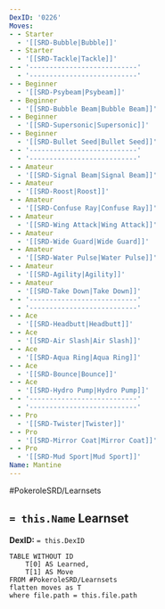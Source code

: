 ```yaml
---
DexID: '0226'
Moves:
- - Starter
  - '[[SRD-Bubble|Bubble]]'
- - Starter
  - '[[SRD-Tackle|Tackle]]'
- - '---------------------------'
  - '---------------------------'
- - Beginner
  - '[[SRD-Psybeam|Psybeam]]'
- - Beginner
  - '[[SRD-Bubble Beam|Bubble Beam]]'
- - Beginner
  - '[[SRD-Supersonic|Supersonic]]'
- - Beginner
  - '[[SRD-Bullet Seed|Bullet Seed]]'
- - '---------------------------'
  - '---------------------------'
- - Amateur
  - '[[SRD-Signal Beam|Signal Beam]]'
- - Amateur
  - '[[SRD-Roost|Roost]]'
- - Amateur
  - '[[SRD-Confuse Ray|Confuse Ray]]'
- - Amateur
  - '[[SRD-Wing Attack|Wing Attack]]'
- - Amateur
  - '[[SRD-Wide Guard|Wide Guard]]'
- - Amateur
  - '[[SRD-Water Pulse|Water Pulse]]'
- - Amateur
  - '[[SRD-Agility|Agility]]'
- - Amateur
  - '[[SRD-Take Down|Take Down]]'
- - '---------------------------'
  - '---------------------------'
- - Ace
  - '[[SRD-Headbutt|Headbutt]]'
- - Ace
  - '[[SRD-Air Slash|Air Slash]]'
- - Ace
  - '[[SRD-Aqua Ring|Aqua Ring]]'
- - Ace
  - '[[SRD-Bounce|Bounce]]'
- - Ace
  - '[[SRD-Hydro Pump|Hydro Pump]]'
- - '---------------------------'
  - '---------------------------'
- - Pro
  - '[[SRD-Twister|Twister]]'
- - Pro
  - '[[SRD-Mirror Coat|Mirror Coat]]'
- - Pro
  - '[[SRD-Mud Sport|Mud Sport]]'
Name: Mantine
---
```


#PokeroleSRD/Learnsets

## `= this.Name` Learnset

**DexID:** `= this.DexID`

```dataview
TABLE WITHOUT ID
    T[0] AS Learned,
    T[1] AS Move
FROM #PokeroleSRD/Learnsets
flatten moves as T
where file.path = this.file.path
```
